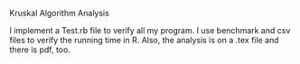 

Kruskal Algorithm Analysis 


I  implement a Test.rb file to verify all my program.
I use benchmark and csv files to verify the running time in R.
Also, the analysis is on a .tex file and there is pdf, too.


